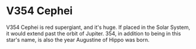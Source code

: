 # V354 Cephei

V354 Cephei is red supergiant, and it's huge. If placed in the Solar System, it
would extend past the orbit of Jupiter. 354, in addition to being in this star's
name, is also the year Augustine of Hippo was born.
